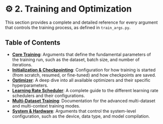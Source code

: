 # ⚙️ 2. Training and Optimization

This section provides a complete and detailed reference for every argument that controls the training process, as defined in `train_args.py`.

## Table of Contents

-   [**Core Training**](./1_Core_Training.md): Arguments that define the fundamental parameters of the training run, such as the dataset, batch size, and number of iterations.
-   [**Initialization & Checkpointing**](./2_Initialization_and_Checkpointing.md): Configuration for how training is started (from scratch, resumed, or fine-tuned) and how checkpoints are saved.
-   [**Optimizer**](./3_Optimizer.md): A deep dive into all available optimizers and their specific hyperparameters.
-   [**Learning Rate Scheduler**](./4_Learning_Rate_Scheduler.md): A complete guide to the different learning rate schedulers and their configurations.
-   [**Multi-Dataset Training**](./5_Multi-Dataset_Training.md): Documentation for the advanced multi-dataset and multi-context training modes.
-   [**System & Hardware**](./6_System_and_Hardware.md): Arguments that control the system-level configuration, such as the device, data type, and model compilation.
